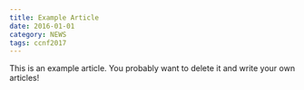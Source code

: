 ```yaml
---
title: Example Article
date: 2016-01-01
category: NEWS
tags: ccnf2017
---
```


This is an example article. You probably want to delete it and write your own articles!
